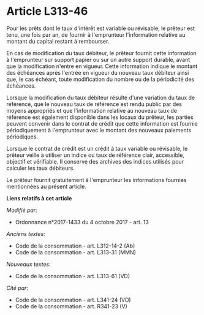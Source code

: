# Article L313-46

Pour les prêts dont le taux d'intérêt est variable ou révisable, le prêteur est tenu, une fois par an, de fournir à
l'emprunteur l'information relative au montant du capital restant à rembourser.

En cas de modification du taux débiteur, le prêteur fournit cette information à l'emprunteur sur support papier ou sur un
autre support durable, avant que la modification n'entre en vigueur. Cette information indique le montant des échéances après
l'entrée en vigueur du nouveau taux débiteur ainsi que, le cas échéant, toute modification du nombre ou de la périodicité des
échéances.

Lorsque la modification du taux débiteur résulte d'une variation du taux de référence, que le nouveau taux de référence est
rendu public par des moyens appropriés et que l'information relative au nouveau taux de référence est également disponible
dans les locaux du prêteur, les parties peuvent convenir dans le contrat de crédit que cette information est fournie
périodiquement à l'emprunteur avec le montant des nouveaux paiements périodiques.

Lorsque le contrat de crédit est un crédit à taux variable ou révisable, le prêteur veille à utiliser un indice ou taux de
référence clair, accessible, objectif et vérifiable. Il conserve des archives des indices utilisés pour calculer les taux
débiteurs.

Le prêteur fournit gratuitement à l'emprunteur les informations fournies mentionnées au présent article.

**Liens relatifs à cet article**

_Modifié par_:

  - Ordonnance n°2017-1433 du 4 octobre 2017 - art. 13

_Anciens textes_:

  - Code de la consommation - art. L312-14-2 (Ab)
  - Code de la consommation - art. L313-31 (MMN)

_Nouveaux textes_:

  - Code de la consommation - art. L313-61 (VD)

_Cité par_:

  - Code de la consommation - art. L341-24 (VD)
  - Code de la consommation - art. R341-23 (V)
